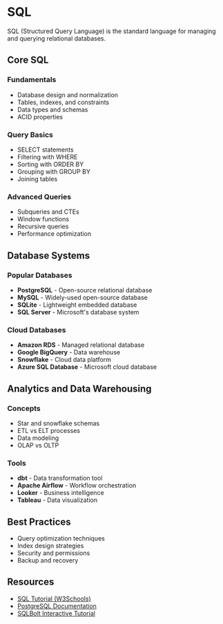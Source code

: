 # SQL

SQL (Structured Query Language) is the standard language for managing and querying relational databases.

## Core SQL

### Fundamentals
- Database design and normalization
- Tables, indexes, and constraints
- Data types and schemas
- ACID properties

### Query Basics
- SELECT statements
- Filtering with WHERE
- Sorting with ORDER BY
- Grouping with GROUP BY
- Joining tables

### Advanced Queries
- Subqueries and CTEs
- Window functions
- Recursive queries
- Performance optimization

## Database Systems

### Popular Databases
- **PostgreSQL** - Open-source relational database
- **MySQL** - Widely-used open-source database
- **SQLite** - Lightweight embedded database
- **SQL Server** - Microsoft's database system

### Cloud Databases
- **Amazon RDS** - Managed relational database
- **Google BigQuery** - Data warehouse
- **Snowflake** - Cloud data platform
- **Azure SQL Database** - Microsoft cloud database

## Analytics and Data Warehousing

### Concepts
- Star and snowflake schemas
- ETL vs ELT processes
- Data modeling
- OLAP vs OLTP

### Tools
- **dbt** - Data transformation tool
- **Apache Airflow** - Workflow orchestration
- **Looker** - Business intelligence
- **Tableau** - Data visualization

## Best Practices

- Query optimization techniques
- Index design strategies
- Security and permissions
- Backup and recovery

## Resources

- [SQL Tutorial (W3Schools)](https://www.w3schools.com/sql/)
- [PostgreSQL Documentation](https://www.postgresql.org/docs/)
- [SQLBolt Interactive Tutorial](https://sqlbolt.com/)
